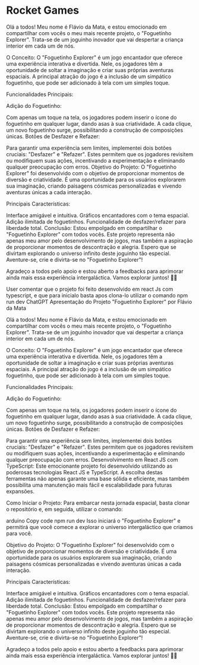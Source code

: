 
<h1>Rocket Games</h1>

Olá a todos! Meu nome é Flávio da Mata, e estou emocionado em compartilhar com vocês o meu mais recente projeto, o "Foguetinho Explorer". Trata-se de um joguinho inovador que vai despertar a criança interior em cada um de nós.

O Conceito:
O "Foguetinho Explorer" é um jogo encantador que oferece uma experiência interativa e divertida. Nele, os jogadores têm a oportunidade de soltar a imaginação e criar suas próprias aventuras espaciais. A principal atração do jogo é a inclusão de um simpático foguetinho, que pode ser adicionado à tela com um simples toque.

Funcionalidades Principais:

Adição do Foguetinho:

Com apenas um toque na tela, os jogadores podem inserir o ícone do foguetinho em qualquer lugar, dando asas à sua criatividade. A cada clique, um novo foguetinho surge, possibilitando a construção de composições únicas.
Botões de Desfazer e Refazer:

Para garantir uma experiência sem limites, implementei dois botões cruciais: "Desfazer" e "Refazer". Estes permitem que os jogadores revisitem ou modifiquem suas ações, incentivando a experimentação e eliminando qualquer preocupação com erros.
Objetivo do Projeto:
O "Foguetinho Explorer" foi desenvolvido com o objetivo de proporcionar momentos de diversão e criatividade. É uma oportunidade para os usuários explorarem sua imaginação, criando paisagens cósmicas personalizadas e vivendo aventuras únicas a cada interação.

Principais Características:

Interface amigável e intuitiva.
Gráficos encantadores com o tema espacial.
Adição ilimitada de foguetinhos.
Funcionalidade de desfazer/refazer para liberdade total.
Conclusão:
Estou empolgado em compartilhar o "Foguetinho Explorer" com todos vocês. Este projeto representa não apenas meu amor pelo desenvolvimento de jogos, mas também a aspiração de proporcionar momentos de descontração e alegria. Espero que se divirtam explorando o universo infinito deste joguinho tão especial. Aventure-se, crie e divirta-se no "Foguetinho Explorer"!

Agradeço a todos pelo apoio e estou aberto a feedbacks para aprimorar ainda mais essa experiência intergaláctica. Vamos explorar juntos! 🚀✨

User
comentar que o projeto foi feito desenvolvido  em react Js com typescript, e que para inicialo basta apos clona-lo  utilizar o comando npm run dev
ChatGPT
Apresentação do Projeto "Foguetinho Explorer" por Flávio da Mata

Olá a todos! Meu nome é Flávio da Mata, e estou emocionado em compartilhar com vocês o meu mais recente projeto, o "Foguetinho Explorer". Trata-se de um joguinho inovador que vai despertar a criança interior em cada um de nós.

O Conceito:
O "Foguetinho Explorer" é um jogo encantador que oferece uma experiência interativa e divertida. Nele, os jogadores têm a oportunidade de soltar a imaginação e criar suas próprias aventuras espaciais. A principal atração do jogo é a inclusão de um simpático foguetinho, que pode ser adicionado à tela com um simples toque.

Funcionalidades Principais:

Adição do Foguetinho:

Com apenas um toque na tela, os jogadores podem inserir o ícone do foguetinho em qualquer lugar, dando asas à sua criatividade. A cada clique, um novo foguetinho surge, possibilitando a construção de composições únicas.
Botões de Desfazer e Refazer:

Para garantir uma experiência sem limites, implementei dois botões cruciais: "Desfazer" e "Refazer". Estes permitem que os jogadores revisitem ou modifiquem suas ações, incentivando a experimentação e eliminando qualquer preocupação com erros.
Desenvolvimento em React JS com TypeScript:
Este emocionante projeto foi desenvolvido utilizando as poderosas tecnologias React JS e TypeScript. A escolha destas ferramentas não apenas garante uma base sólida e eficiente, mas também possibilita uma manutenção mais fácil e escalabilidade para futuras expansões.

Como Iniciar o Projeto:
Para embarcar nesta jornada espacial, basta clonar o repositório e, em seguida, utilizar o comando:

arduino
Copy code
npm run dev
Isso iniciará o "Foguetinho Explorer" e permitirá que você comece a explorar o universo intergaláctico que criamos para você.

Objetivo do Projeto:
O "Foguetinho Explorer" foi desenvolvido com o objetivo de proporcionar momentos de diversão e criatividade. É uma oportunidade para os usuários explorarem sua imaginação, criando paisagens cósmicas personalizadas e vivendo aventuras únicas a cada interação.

Principais Características:

Interface amigável e intuitiva.
Gráficos encantadores com o tema espacial.
Adição ilimitada de foguetinhos.
Funcionalidade de desfazer/refazer para liberdade total.
Conclusão:
Estou empolgado em compartilhar o "Foguetinho Explorer" com todos vocês. Este projeto representa não apenas meu amor pelo desenvolvimento de jogos, mas também a aspiração de proporcionar momentos de descontração e alegria. Espero que se divirtam explorando o universo infinito deste joguinho tão especial. Aventure-se, crie e divirta-se no "Foguetinho Explorer"!

Agradeço a todos pelo apoio e estou aberto a feedbacks para aprimorar ainda mais essa experiência intergaláctica. Vamos explorar juntos! 🚀✨





